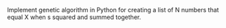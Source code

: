 Implement genetic algorithm in Python for creating a list of N numbers that equal X when s squared and summed together. 
